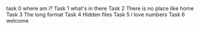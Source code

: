 task 0 where am i?
Task 1 what's in there
Task 2 There is no place like home
Task 3 The long format
Task 4 Hidden files
Task 5 i love numbers
Task 6 welcome